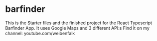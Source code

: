# barfinder
This is the Starter files and the finished project for the React Typescript Barfinder App. It uses Google Maps and 3 different API:s
Find it on my channel: youtube.com/weibenfalk
